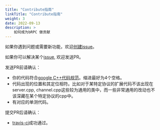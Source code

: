 ```yaml
---
title: "Contribute指南"
linkTitle: "Contribute指南"
weight: 3
date: 2022-09-13
description: >
    如何成为bRPC 做贡献
---
```

如果你遇到问题或需要新功能，欢迎[创建issue](https://github.com/brpc/brpc/issues/new/choose)。

如果你可以解决某个[issue](https://github.com/brpc/brpc/issues), 欢迎发送PR。

发送PR前请确认：

* 你的代码符合[google C++代码规范](https://google.github.io/styleguide/cppguide.html)。缩进最好为4个空格。
* 代码出现的位置和其定位相符。比如对于某特定协议的扩展代码不该出现在server.cpp, channel.cpp这些较为通用的类中，而一些非常通用的改动也不该深藏在某个特定协议的cpp中。
* 有对应的单测代码。

提交PR后请确认：

* [travis-ci](https://app.travis-ci.com/github/apache/incubator-brpc/pull_requests)成功通过。